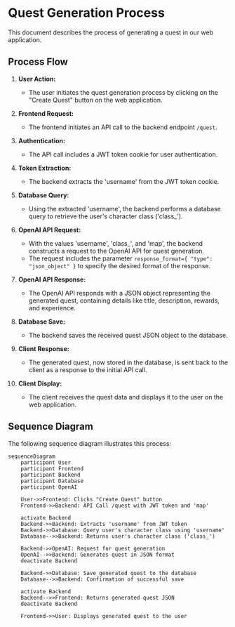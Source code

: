 # Quest Generation Process

This document describes the process of generating a quest in our web application.

## Process Flow

1. **User Action:**
   - The user initiates the quest generation process by clicking on the "Create Quest" button on the web application.

2. **Frontend Request:**
   - The frontend initiates an API call to the backend endpoint `/quest`.

3. **Authentication:**
   - The API call includes a JWT token cookie for user authentication.

4. **Token Extraction:**
   - The backend extracts the 'username' from the JWT token cookie.

5. **Database Query:**
   - Using the extracted 'username', the backend performs a database query to retrieve the user's character class ('class_').

6. **OpenAI API Request:**
   - With the values 'username', 'class_', and 'map', the backend constructs a request to the OpenAI API for quest generation.
   - The request includes the parameter `response_format={ "type": "json_object" }` to specify the desired format of the response.

7. **OpenAI API Response:**
   - The OpenAI API responds with a JSON object representing the generated quest, containing details like title, description, rewards, and experience.

8. **Database Save:**
   - The backend saves the received quest JSON object to the database.

9. **Client Response:**
   - The generated quest, now stored in the database, is sent back to the client as a response to the initial API call.

10. **Client Display:**
    - The client receives the quest data and displays it to the user on the web application.


## Sequence Diagram

The following sequence diagram illustrates this process:

```mermaid
sequenceDiagram
    participant User
    participant Frontend
    participant Backend
    participant Database
    participant OpenAI

    User->>Frontend: Clicks "Create Quest" button
    Frontend->>Backend: API Call /quest with JWT token and 'map'

    activate Backend
    Backend->>Backend: Extracts 'username' from JWT token
    Backend->>Database: Query user's character class using 'username'
    Database-->>Backend: Returns user's character class ('class_')

    Backend->>OpenAI: Request for quest generation
    OpenAI-->>Backend: Generates quest in JSON format
    deactivate Backend

    Backend->>Database: Save generated quest to the database
    Database-->>Backend: Confirmation of successful save

    activate Backend
    Backend-->>Frontend: Returns generated quest JSON
    deactivate Backend

    Frontend->>User: Displays generated quest to the user

  
```

